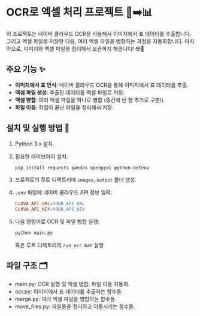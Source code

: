 # OCR로 엑셀 처리 프로젝트 📄➡️📊

이 프로젝트는 네이버 클라우드 OCR을 사용해서 이미지에서 표 데이터를 추출합니다.
그리고 엑셀 파일로 저장한 다음, 여러 엑셀 파일을 병합하는 과정을 자동화합니다. 
마지막으로, 이미지와 엑셀 파일을 정리해서 보관까지 해줍니다! 😎📂

## 주요 기능 ✨
- **이미지에서 표 인식**: 네이버 클라우드 OCR을 통해 이미지에서 표 데이터를 추출.
- **엑셀 파일 생성**: 추출된 데이터를 엑셀 파일로 저장.
- **엑셀 병합**: 여러 엑셀 파일을 하나로 병합 (중간에 빈 행 추가로 구분!).
- **파일 이동**: 작업이 끝난 파일을 정리해서 저장.

## 설치 및 실행 방법 🚀
1. Python 3.x 설치.
2. 필요한 라이브러리 설치:

   ```bash
   pip install requests pandas openpyxl python-dotenv
   ```
   
3. 프로젝트의 루트 디렉토리에 `images`, `output` 폴더 생성.  
4. `.env` 파일에 네이버 클라우드 API 정보 입력:
  
   ```makefile
   CLOVA_API_URL=YOUR_API_URL
   CLOVA_API_KEY=YOUR_API_KEY
   ```

5. 다음 명령어로 OCR 및 파일 병합 실행:
  
   ```bash
   python main.py
   ```
   혹은 루트 디렉토리의 `run_ocr.bat` 실행 
  
## 파일 구조 🗂️  
  - main.py: OCR 실행 및 엑셀 병합, 파일 이동 자동화.
  - ocr.py: 이미지에서 표 데이터를 추출하는 함수들.
  - merge.py: 여러 엑셀 파일을 병합하는 함수들.
   - move_files.py: 파일들을 정리하고 이동시키는 함수들.




